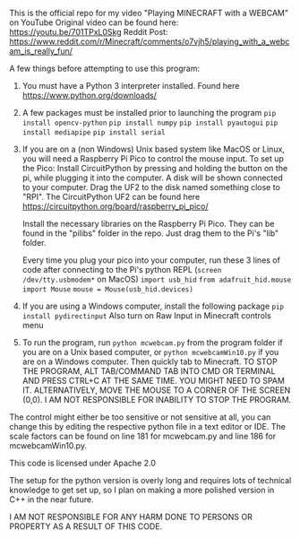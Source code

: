 This is the official repo for my video "Playing MINECRAFT with a WEBCAM" on YouTube
Original video can be found here: https://youtu.be/701TPxL0Skg
Reddit Post: https://www.reddit.com/r/Minecraft/comments/o7vjh5/playing_with_a_webcam_is_really_fun/

A few things before attempting to use this program:

1. You must have a Python 3 interpreter installed. Found here https://www.python.org/downloads/
2. A few packages must be installed prior to launching the program
    `pip install opencv-python`
    `pip install numpy`
    `pip install pyautogui`
    `pip install mediapipe`
    `pip install serial`
3. If you are on a (non Windows) Unix based system like MacOS or Linux, you will need a Raspberry Pi Pico to control the mouse input. To set up the Pico:
    Install CircuitPython by pressing and holding the button on the pi, while plugging it into the computer. A disk will be shown connected to your computer. Drag the UF2 to the disk named something close to "RPI". The CircuitPython UF2 can be found here https://circuitpython.org/board/raspberry_pi_pico/
    
    Install the necessary libraries on the Raspberry Pi Pico. They can be found in the "pilibs" folder in the repo. Just drag them to the Pi's "lib" folder. 
    
    Every time you plug your pico into your computer, run these 3 lines of code after connecting to the Pi's python REPL (`screen /dev/tty.usbmodem*` on MacOS)
        `import usb_hid`
        `from adafruit_hid.mouse import Mouse`
        `mouse = Mouse(usb_hid.devices)`
 
4. If you are using a Windows computer, install the following package
    `pip install pydirectinput`
   Also turn on Raw Input in Minecraft controls menu
5. To run the program, run `python mcwebcam.py` from the program folder if you are on a Unix based computer, or `python mcwebcamWin10.py` if you are on a Windows computer. Then quickly tab to Minecraft. TO STOP THE PROGRAM, ALT TAB/COMMAND TAB INTO CMD OR TERMINAL AND PRESS CTRL+C AT THE SAME TIME. YOU MIGHT NEED TO SPAM IT.
ALTERNATIVELY, MOVE THE MOUSE TO A CORNER OF THE SCREEN (0,0). I AM NOT RESPONSIBLE FOR INABILITY TO STOP THE PROGRAM.  

The control might either be too sensitive or not sensitive at all, you can change this by editing the respective python file in a text editor or IDE. The scale factors can be found on line 181 for mcwebcam.py and line 186 for mcwebcamWin10.py.

This code is licensed under Apache 2.0

The setup for the python version is overly long and requires lots of technical knowledge to get set up, so I plan on making a more polished version in C++ in the near future. 

I AM NOT RESPONSIBLE FOR ANY HARM DONE TO PERSONS OR PROPERTY AS A RESULT OF THIS CODE. 
